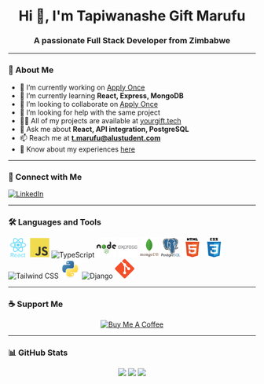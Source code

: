 <h1 align="center">Hi 👋, I'm Tapiwanashe Gift Marufu</h1>
<h3 align="center">A passionate Full Stack Developer from Zimbabwe</h3>

---

### 🚀 About Me

- 🔭 I’m currently working on [Apply Once](https://applyonce.vercel.app/#/)
- 🌱 I’m currently learning **React, Express, MongoDB**
- 👯 I’m looking to collaborate on [Apply Once](https://applyonce.vercel.app/#/)
- 🤝 I’m looking for help with the same project
- 👨‍💻 All of my projects are available at [yourgift.tech](https://www.yourgift.tech/)
- 💬 Ask me about **React, API integration, PostgreSQL**
- 📫 Reach me at **t.marufu@alustudent.com**
- 📄 Know about my experiences [here](https://tapiwanashe6.github.io/responsive-website/)

---

### 🔗 Connect with Me

<p align="left">
  <a href="https://linkedin.com/in/giftmarufu" target="blank">
    <img src="https://raw.githubusercontent.com/rahuldkjain/github-profile-readme-generator/master/src/images/icons/Social/linked-in-alt.svg" alt="LinkedIn" height="30" width="40" />
  </a>
</p>

---

### 🛠️ Languages and Tools

<p align="left">
  <img src="https://raw.githubusercontent.com/devicons/devicon/master/icons/react/react-original-wordmark.svg" alt="React" width="40" height="40" />
  <img src="https://raw.githubusercontent.com/devicons/devicon/master/icons/javascript/javascript-original.svg" alt="JavaScript" width="40" height="40" />
  <img src="https://www.vectorlogo.zone/logos/typescriptlang/typescriptlang-icon.svg" alt="TypeScript" width="40" height="40" />
  <img src="https://raw.githubusercontent.com/devicons/devicon/master/icons/nodejs/nodejs-original-wordmark.svg" alt="Node.js" width="40" height="40" />
  <img src="https://raw.githubusercontent.com/devicons/devicon/master/icons/express/express-original-wordmark.svg" alt="Express" width="40" height="40" />
  <img src="https://raw.githubusercontent.com/devicons/devicon/master/icons/mongodb/mongodb-original-wordmark.svg" alt="MongoDB" width="40" height="40" />
  <img src="https://raw.githubusercontent.com/devicons/devicon/master/icons/postgresql/postgresql-original-wordmark.svg" alt="PostgreSQL" width="40" height="40" />
  <img src="https://raw.githubusercontent.com/devicons/devicon/master/icons/html5/html5-original-wordmark.svg" alt="HTML5" width="40" height="40" />
  <img src="https://raw.githubusercontent.com/devicons/devicon/master/icons/css3/css3-original-wordmark.svg" alt="CSS3" width="40" height="40" />
  <img src="https://www.vectorlogo.zone/logos/tailwindcss/tailwindcss-icon.svg" alt="Tailwind CSS" width="40" height="40" />
  <img src="https://raw.githubusercontent.com/devicons/devicon/master/icons/python/python-original.svg" alt="Python" width="40" height="40" />
  <img src="https://cdn.worldvectorlogo.com/logos/django.svg" alt="Django" width="40" height="40" />
  <img src="https://raw.githubusercontent.com/devicons/devicon/master/icons/git/git-original.svg" alt="Git" width="40" height="40" />
</p>

---

### ☕ Support Me

<p align="center">
  <a href="https://www.buymeacoffee.com/buymeacofee">
    <img src="https://cdn.buymeacoffee.com/buttons/v2/default-yellow.png" height="50" width="210" alt="Buy Me A Coffee" />
  </a>
</p>

---

### 📊 GitHub Stats

<p align="center">
  <img src="https://github-readme-stats.vercel.app/api?username=tapiwanashe6&show_icons=true&locale=en&theme=default" height="150" />
  <img src="https://github-readme-streak-stats.herokuapp.com/?user=tapiwanashe6&theme=default" height="150" />
  <img src="https://github-readme-stats.vercel.app/api/top-langs?username=tapiwanashe6&layout=compact&theme=default" height="150" />
</p>
